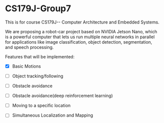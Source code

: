# CS179J-Group7

This is for course CS179J-- Computer Architecture and Embedded Systems.

We are proposing a robot-car project based on NVIDIA Jetson Nano, which is a powerful computer that lets us run multiple neural networks in parallel for applications like image classification, object detection, segmentation, and speech processing.

Features that will be implemented:

- [x] Basic Motions

- [ ] Object tracking/following

- [ ] Obstacle avoidance
- [ ] Obstacle avoidance(deep reinforcement learning)
- [ ] Moving to a specific location
- [ ] Simultaneous Localization and Mapping



